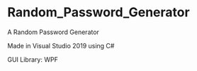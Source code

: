 # Random_Password_Generator

A Random Password Generator

Made in Visual Studio 2019 using C#

GUI Library: WPF
